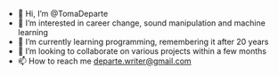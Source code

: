 - 👋 Hi, I’m @TomaDeparte
- 👀 I’m interested in career change, sound manipulation and machine learning
- 🌱 I’m currently learning programming, remembering it after 20 years
- 💞️ I’m looking to collaborate on various projects within a few months
- 📫 How to reach me departe.writer@gmail.com

<!---
TomaDeparte/TomaDeparte is a ✨ special ✨ repository because its `README.md` (this file) appears on your GitHub profile.
You can click the Preview link to take a look at your changes.
--->
